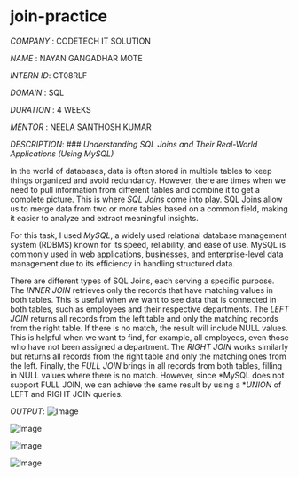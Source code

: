 # join-practice
*COMPANY* : CODETECH IT SOLUTION

*NAME* : NAYAN GANGADHAR MOTE

*INTERN ID*: CT08RLF

*DOMAIN* : SQL

*DURATION* : 4 WEEKS

*MENTOR* : NEELA SANTHOSH KUMAR

*DESCRIPTION*: ### *Understanding SQL Joins and Their Real-World Applications (Using MySQL)*  

In the world of databases, data is often stored in multiple tables to keep things organized and avoid redundancy. However, there are times when we need to pull information from different tables and combine it to get a complete picture. This is where *SQL Joins* come into play. SQL Joins allow us to merge data from two or more tables based on a common field, making it easier to analyze and extract meaningful insights.  

For this task, I used *MySQL*, a widely used relational database management system (RDBMS) known for its speed, reliability, and ease of use. MySQL is commonly used in web applications, businesses, and enterprise-level data management due to its efficiency in handling structured data.  

There are different types of SQL Joins, each serving a specific purpose. The *INNER JOIN* retrieves only the records that have matching values in both tables. This is useful when we want to see data that is connected in both tables, such as employees and their respective departments. The *LEFT JOIN* returns all records from the left table and only the matching records from the right table. If there is no match, the result will include NULL values. This is helpful when we want to find, for example, all employees, even those who have not been assigned a department. The *RIGHT JOIN* works similarly but returns all records from the right table and only the matching ones from the left. Finally, the *FULL JOIN* brings in all records from both tables, filling in NULL values where there is no match. However, since *MySQL does not support FULL JOIN, we can achieve the same result by using a **UNION* of LEFT and RIGHT JOIN queries.  

*OUTPUT*:
![Image](https://github.com/user-attachments/assets/aead19b4-4aca-42b5-ae19-747045c37c6b)

![Image](https://github.com/user-attachments/assets/1d188ef3-4eac-4d9d-9578-c3270792b06a)

![Image](https://github.com/user-attachments/assets/38d1d782-146e-4128-b2c9-5292af732af5)

![Image](https://github.com/user-attachments/assets/d20b3c9f-f28b-474e-95fb-aa8c72bd87fe)
